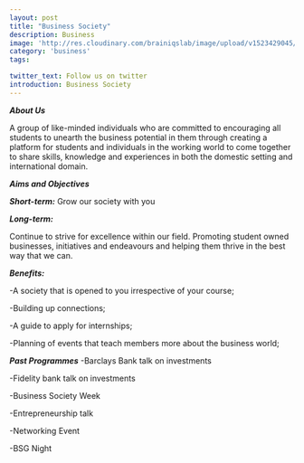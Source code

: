 ```yaml
---
layout: post
title: "Business Society"
description: Business
image: 'http://res.cloudinary.com/brainiqslab/image/upload/v1523429045/businessSociety_nqk1qm.png'
category: 'business'
tags:

twitter_text: Follow us on twitter
introduction: Business Society
---
```


***About Us*** 

A group of like-minded individuals who are committed to encouraging all students to unearth the business potential in them through creating a platform for students and individuals in the working world to come together to share skills, knowledge and experiences in both the domestic setting and international domain.


***Aims and Objectives***

***Short-term:*** Grow our society with you


***Long-term:*** 

Continue to strive for excellence within our field.
Promoting student owned businesses, initiatives and endeavours and helping them thrive in the best way that we can.



***Benefits:***

 -A society that is opened to you irrespective of your course;
 
 -Building up connections;
 
 -A guide to apply for internships;
 
 -Planning of events that teach members more about the business world;
 
 
***Past Programmes***
-Barclays Bank talk on investments

-Fidelity bank talk on investments

-Business Society Week

-Entrepreneurship talk

-Networking Event

-BSG Night
